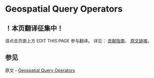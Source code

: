 # Geospatial Query Operators

## ！本页翻译征集中！

请点击页面上方 EDIT THIS PAGE 参与翻译。
详见：
[贡献指南]( https://github.com/JinMuInfo/MongoDB-Manual-zh/blob/master/CONTRIBUTING.md )、
[原文链接](  https://docs.mongodb.com/manual/reference/operator/query-geospatial/  )。

## 参见

原文 - [Geospatial Query Operators]( https://docs.mongodb.com/manual/reference/operator/query-geospatial/ )

